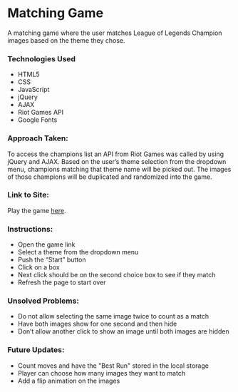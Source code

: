 # Matching Game

A matching game where the user matches League of Legends Champion images based on the theme they chose.

### Technologies Used

- HTML5
- CSS
- JavaScript
- jQuery
- AJAX
- Riot Games API
- Google Fonts

### Approach Taken:

To access the champions list an API from Riot Games was called by using jQuery and AJAX. Based on the user’s theme selection from the dropdown menu, champions matching that theme name will be picked out. The images of those champions will be duplicated and randomized into the game.

### Link to Site:

Play the game [here](https://dezerey11.github.io/SEIR-Project1/).

### Instructions:

- Open the game link
- Select a theme from the dropdown menu
- Push the “Start” button
- Click on a box
- Next click should be on the second choice box to see if they match
- Refresh the page to start over

### Unsolved Problems:

- Do not allow selecting the same image twice to count as a match
- Have both images show for one second and then hide
- Don’t allow another click to show an image until both images are hidden

### Future Updates:

- Count moves and have the "Best Run" stored in the local storage
- Player can choose how many images they want to match
- Add a flip animation on the images

